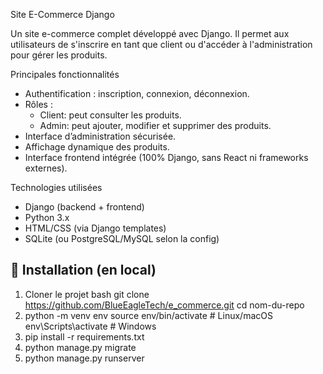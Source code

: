 Site E-Commerce Django

Un site e-commerce complet développé avec Django. Il permet aux utilisateurs de s'inscrire en tant que client ou d'accéder à l'administration pour gérer les produits.

Principales fonctionnalités

- Authentification : inscription, connexion, déconnexion.
- Rôles :
  - Client: peut consulter les produits.
  - Admin: peut ajouter, modifier et supprimer des produits.
- Interface d’administration sécurisée.
- Affichage dynamique des produits.
- Interface frontend intégrée (100% Django, sans React ni frameworks externes).

 Technologies utilisées

- Django (backend + frontend)
- Python 3.x
- HTML/CSS (via Django templates)
- SQLite (ou PostgreSQL/MySQL selon la config)

## 🚀 Installation (en local)

1. Cloner le projet
   bash
   git clone https://github.com/BlueEagleTech/e_commerce.git
   cd nom-du-repo
2. python -m venv env
source env/bin/activate  # Linux/macOS
env\Scripts\activate     # Windows
3. pip install -r requirements.txt
4. python manage.py migrate
5. python manage.py runserver


